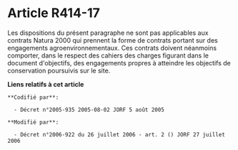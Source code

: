 # Article R414-17

Les dispositions du présent paragraphe ne sont pas applicables aux contrats Natura 2000 qui prennent la forme de contrats
portant sur des engagements agroenvironnementaux. Ces contrats doivent néanmoins comporter, dans le respect des cahiers des
charges figurant dans le document d'objectifs, des engagements propres à atteindre les objectifs de conservation poursuivis
sur le site.

**Liens relatifs à cet article**

	**Codifié par**:

	  - Décret n°2005-935 2005-08-02 JORF 5 août 2005

	**Modifié par**:

	  - Décret n°2006-922 du 26 juillet 2006 - art. 2 () JORF 27 juillet 2006
